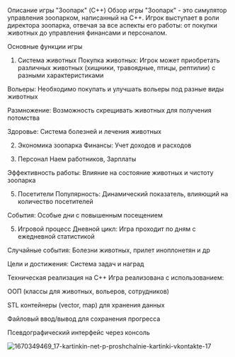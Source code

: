 Описание игры "Зоопарк" (C++)
Обзор игры
"Зоопарк" - это симулятор управления зоопарком, написанный на C++. Игрок выступает в роли директора зоопарка, отвечая за все аспекты его работы: от покупки животных до управления финансами и персоналом.

Основные функции игры
1. Система животных
Покупка животных: Игрок может приобретать различных животных (хищники, травоядные, птицы, рептилии) с разными характеристиками

Вольеры: Необходимо покупать и улучшать вольеры под разные виды животных

Размножение: Возможность скрещивать животных для получения потомства

Здоровье: Система болезней и лечения животных

2. Экономика зоопарка
Финансы: Учет доходов и расходов

3. Персонал
Наем работников, Зарплаты


Эффективность работы: Влияние на состояние животных и чистоту зоопарка

5. Посетители
Популярность: Динамический показатель, влияющий на количество посетителей

События: Особые дни с повышенным посещением

5. Игровой процесс
Дневной цикл: Игра проходит по дням с ежедневной статистикой

Случайные события: Болезни животных, прилет иноплонетян и др

Цели и достижения: Система задач и наград

Техническая реализация на C++
Игра реализована с использованием:

ООП (классы для животных, вольеров, сотрудников)

STL контейнеры (vector, map) для хранения данных

Файловый ввод/вывод для сохранения прогресса

Псевдографический интерфейс через консоль

![1670349469_17-kartinkin-net-p-proshchalnie-kartinki-vkontakte-17](https://github.com/user-attachments/assets/cff5d4c0-aa4a-4f2a-90f0-6f1b485cdbda)
